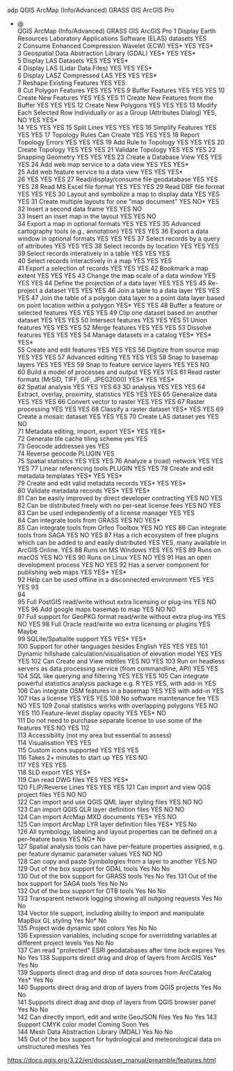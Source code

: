 adp			QGIS	ArcMap (Info/Advanced)	GRASS GIS	ArcGIS Pro
-	@					
			QGIS	ArcMap (Info/Advanced)	GRASS GIS	ArcGIS Pro
1	Display Earth Resources Laboratory Applications Software (ELAS) datasets			YES		
2	Consume Enhanced Compression Wavelet (ECW)		YES*	YES	YES*	
3	Geospatial Data Abstraction Library (GDAL)		YES*	YES	YES*	
5	Display LAS Datasets		YES	YES	YES*	
4	Display LAS (Lidar Data Files)		YES	YES	YES*	
6	Display LASZ Compressed LAS		YES	YES	YES*	
7	Reshape Existing Features		YES	YES		
8	Cut Polygon Features		YES	YES	YES	
9	Buffer Features		YES	YES	YES	
10	Create New Features		YES	YES	YES	
11	Create New Features from the Buffer		YES	YES	YES	
12	Create New Polygons		YES	YES	YES	
13	Modify Each Selected Row Individually or as a Group (Attributes Dialog)		YES, NO	YES	YES*	
14			YES	YES	YES	
15	Split Lines		YES	YES	YES	
16	Simplify Features		YES	YES	YES	
17	Topology Rules Can Create		YES	YES	YES	
18	Report Topology Errors		YES	YES	YES	
19	Add Rule to Topology		YES	YES	YES	
20	Create Topology		YES	YES	YES	
21	Validate Topology		YES	YES	YES	
22	Snapping Geometry		YES	YES	YES	
23	Create a Database View		YES	YES	YES	
24	Add web map service to a data view		YES	YES	YES*	
25	Add web feature service to a data view		YES	YES	YES*	
26			YES	YES	YES	
27	Read/display/consume file geodatabase		YES	YES	YES	
28	Read MS Excel file format		YES	YES	YES	
29	Read DBF file format		YES	YES	YES	
30	Layout and symbolize a map to display data		YES	YES	YES	
31	Create multiple layouts for one "map document"		YES	NO*	YES	
32	Insert a second data frame		YES	YES	NO	
33	Insert an inset map in the layout		YES	YES	NO	
34	Export a map in optional formats		YES	YES	YES	
35	Advanced cartography tools (e.g., annotation)		YES	YES	YES	
36	Export a data window in optional formats		YES	YES	YES	
37	Select records by a query of attributes		YES	YES	YES	
38	Select records by location		YES	YES	YES 	
39	Select records interatively in a table		YES	YES	YES 	
40	Select records interactively in a map		YES	YES	YES 	
41	Export a selection of records		YES	YES	YES	
42	Bookmark a map extent		YES	YES	YES	
43	Change the map scale of a data window		YES	YES	YES	
44	Define the projection of a data layer		YES	YES	YES	
45	Re-project a dataset		YES	YES	YES	
46	Join a table to a data layer		YES	YES	YES	
47	Join the table of a polygon data layer to a point data layer based on point location within a polygon		YES*	YES	YES	
48	Buffer a feature or selected features		YES	YES	YES	
49	Clip one dataset based on another dataset		YES	YES	YES	
50	Intersect features		YES	YES	YES	
51	Union features		YES	YES	YES	
52	Merge features		YES	YES	YES	
53	Dissolve features		YES	YES	YES	
54	Manage datasets in a catalog		YES*	YES*	YES*	
55	Create and edit features		YES	YES	YES	
56	Digitize from source map		YES	YES	YES	
57	Advanced editing		YES	YES	YES	
58	Snap to basemap layers		YES	YES	YES	
59	Snap to feature service layers		YES	YES	NO	
60	Build a model of processes and output		YES	YES	YES	
61	Read raster formats (MrSID, TIFF, GIF, JPEG2000)		YES*	YES	YES*	
62	Spatial analysis 		YES	YES	YES	
63	3D analysis		YES	YES	YES	
64	Extract, overlay, proximity, statistics		YES	YES	YES	
65	Generalize data		YES	YES	YES	
66	Convert vector to raster		YES	YES	YES	
67	Raster processing		YES	YES	YES	
68	Classify a raster dataset		YES*	YES	YES	
69	Create a mosaic dataset		YES	YES	YES	
70	Create LAS dataset		yes	YES	NO	
71	Metadata editing, import, export		YES*	YES	YES*	
72	Generate tile cache tiling scheme		yes	YES		
73	Geocode addresses		yes	YES		
74	Reverse geocode		PLUGIN	YES		
75	Spatial statistics		YES	YES	YES	
76	Analyze a (road) network		YES	YES	YES	
77	Linear referencing tools		PLUGIN	YES	YES	
78	Create and edit metadata templates		YES*	YES	YES*	
79	Create and edit valid metadata records		YES*	YES	YES*	
80	Validate metadata records		YES*	YES	YES*	
81	Can be easily improved by direct developer contracting		YES	NO	YES	
82	Can be distributed freely with no per-seat license fees		YES	NO	YES	
83	Can be used independently of a license manager		YES	YES		
84	Can integrate tools from GRASS		YES	NO	YES*	
85	Can integrate tools from Orfeo Toolbox		YES	NO	YES	
86	Can integrate tools from SAGA		YES	NO	YES	
87	Has a rich ecosystem of free plugins which can be added to and easily distributed		YES	YES, many available in ArcGIS Online.	YES	
88	Runs on MS Windows		YES	YES	YES	
89	Runs on macOS		YES	NO	YES	
90	Runs on Linux		YES	NO	YES	
91	Has an open development process		YES	NO	YES	
92	Has a server component for publishing web maps		YES	YES*	YES*	
92	Help can be used offline in a disconnected environment 		YES	YES	YES	
93						
94						
95	Full PostGIS read/write without extra licensing or plug-ins		YES	NO	YES	
96	Add google maps basemap to map		YES	NO	NO	
97	Full support for GeoPKG format read/write without extra plug-ins		YES	NO	YES	
98	Full Oracle read/write wo extra licensing or plugins		YES		Maybe	
99	SQLite/Spatialite support		YES	YES*	YES*	
100	Support for other languages besides English		YES	YES	YES	
101	Dynamic hillshade calculation/visualisation of elevation model		YES	YES	YES	
102	Can Create and View mbtiles		YES	NO 	YES	
103	Run on headless servers as data processing service (from commandline, API)			YES	YES	
104	SQL like querying and filtering		YES	YES	YES	
105	Can integrate powerful statistics analysis package e.g. R		YES	YES, with add-in	YES	
106	Can integrate OSM features in a basemap		YES	YES with add-in	YES	
107	Has a license		YES	YES	YES	
108	No software maintenance fee		YES	NO	YES	
109	Zonal statistics works with overlapping polygons		YES	NO	YES	
110	Feature-level display opacity		YES	YES*	NO	
111	Do not need to purchase separate license to use some of the features		YES	NO	YES	
112						
113	Accessibility (not my area but essential to assess)					
114	Visualisation		YES		YES 	
115	Custom icons supported		YES	YES	YES 	
116	Takes 2+ minutes to start up		YES	YES	NO	
117			YES	YES	YES 	
118	SLD export		YES		YES*	
119	Can read DWG files		YES	YES	YES*	
120	FLIP/Reverse Lines		YES	YES	YES	
121	Can import and view QGS project files		YES	NO	NO	
122	Can import and use QGIS QML layer styling files		YES	NO	NO	
123	Can import QGIS QLR layer definition files		YES	NO	NO	
124	Can import ArcMap MXD documents		YES*	YES	NO	
125	Can import ArcMap LYR layer definition files		YES*	YES	No	
126	All symbology, labeling and layout properties can be defined on a per-feature basis		YES	NO*	No	
127	Spatial analysis tools can have per-feature properties assigned, e.g. per feature dynamic parameter values		YES	NO	NO	
128	Can copy and paste Symbologies from a layer to another		YES	NO		
129	Out of the box support for GDAL tools		Yes	No	No	
130	Out of the box support for GRASS tools		Yes	No	Yes	
131	Out of the box support for SAGA tools		Yes	No	No	
132	Out of the box support for OTB tools		Yes	No	No	
133	Transparent network logging showing all outgoing requests		Yes	No	No	
134	Vector tile support, including ability to import and manipulate MapBox GL styling		Yes	No*	No	
135	Project wide dynamic spot colors		Yes	No	No	
136	Expression variables, including scope for overridding variables at different project levels		Yes	No	No	
137	Can read "protected" ESRI geodatabases after time lock expires		Yes	No	Yes	
138	Supports direct drag and drop of layers from ArcGIS		Yes*	Yes	No	
139	Supports direct drag and drop of data sources from ArcCatalog		Yes*	Yes	No	
140	Supports direct drag and drop of layers from QGIS projects		Yes	No	No	
141	Supports direct drag and drop of layers from QGIS browser panel		Yes	No	No	
142	Can directly import, edit and write GeoJSON files		Yes	No	Yes	
143	Support CMYK color model		Coming Soon	Yes		
144	Mesh Data Abstraction Library (MDAL)		Yes	No	No	
145	Out of the box support for hydrological and meteorological data on unstructured meshes 		Yes			



https://docs.qgis.org/3.22/en/docs/user_manual/preamble/features.html